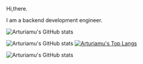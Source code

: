 Hi,there.

I am a backend development engineer.

![Arturiamu's GitHub stats](https://readme-typing-svg.herokuapp.com?color=28696B&size=15&center=true&lines=Welcome%20to%20Arturiamu%27s%20code%20space!)

![Arturiamu's GitHub stats](https://github-readme-stats.vercel.app/api?username=arturiamu&show_icons=true)
[![Arturiamu's Top Langs](https://github-readme-stats.vercel.app/api/top-langs/?username=arturiamu)](https://github.com/anuraghazra/github-readme-stats&layout=compact)

![Arturiamu's GitHub stats](https://github-readme-activity-graph.cyclic.app/graph?username=arturiamu)


